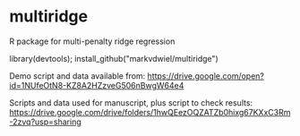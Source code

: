 # multiridge
R package for multi-penalty ridge regression

library(devtools);
install_github("markvdwiel/multiridge")

Demo script and data available from: https://drive.google.com/open?id=1NUfeOtN8-KZ8A2HZzveG506nBwgW64e4

Scripts and data used for manuscript, plus script to check results: https://drive.google.com/drive/folders/1hwQEezOQZATZb0hixg67KXxC3Rm-2zvq?usp=sharing

